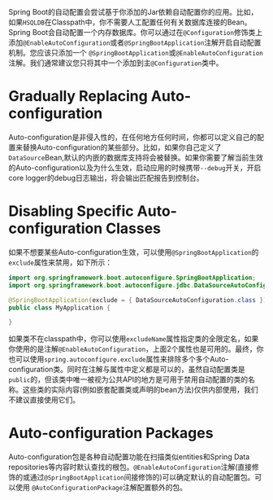 Spring Boot的自动配置会尝试基于你添加的Jar依赖自动配置你的应用。比如，如果`HSQLDB`在Classpath中，你不需要人工配置任何有关数据库连接的Bean。Spring Boot会自动配置一个内存数据库。你可以通过在`@Configuration`修饰类上添加`@EnableAutoConfiguration`或者`@SpringBootApplication`注解开启自动配置机制。您应该只添加一个 `@SpringBootApplication`或`@EnableAutoConfiguration`注解。我们通常建议您只将其中一个添加到主`@Configuration`类中。
# Gradually Replacing Auto-configuration
Auto-configuration是非侵入性的，在任何地方任何时间，你都可以定义自己的配置来替换Auto-configuration的某些部分。比如，如果你自己定义了`DataSource`Bean,默认的内嵌的数据库支持将会被替换。如果你需要了解当前生效的Auto-configuration以及为什么生效，启动应用的时候携带`--debug`开关，开启core logger的debug日志输出，将会输出匹配报告到控制台。
# Disabling Specific Auto-configuration Classes
如果不想要某些Auto-configuration生效，可以使用`@SpringBootApplication`的`exclude`属性来禁用，如下所示：
```java
import org.springframework.boot.autoconfigure.SpringBootApplication;
import org.springframework.boot.autoconfigure.jdbc.DataSourceAutoConfiguration;

@SpringBootApplication(exclude = { DataSourceAutoConfiguration.class })
public class MyApplication {

}
```
如果类不在classpath中，你可以使用`excludeName`属性指定类的全限定名，如果你使用的是注解`@EnableAutoConfiguration`，上面2个属性也是可用的。最终，你也可以使用`spring.autoconfigure.exclude`属性来排除多个多个Auto-configuration类。同时在注解与属性中定义都是可以的，虽然自动配置类是`public`的，但该类中唯一被视为公共API的地方是可用于禁用自动配置的类的名称。这些类的实际内容(例如嵌套配置类或声明的bean方法)仅供内部使用，我们不建议直接使用它们。
# Auto-configuration Packages
Auto-configuration包是各种自动配置功能在扫描类似entities和Spring Data repositories等内容时默认查找的根包。`@EnableAutoConfiguration`注解(直接修饰的或通过`@SpringBootApplication`间接修饰的)可以确定默认的自动配置包。可以使用 `@AutoConfigurationPackage`注解配置额外的包。
